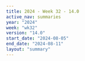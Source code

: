 ```yaml
---
title: 2024 - Week 32 - 14.0
active_nav: summaries
year: "2024"
week: "wk32"
version: "14.0"
start_date: "2024-08-05"
end_date: "2024-08-11"
layout: "summary"
---
```

